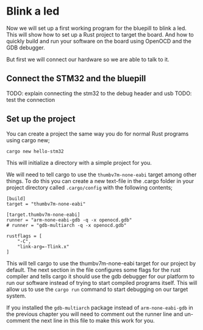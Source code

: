 # Blink a led
Now we will set up a first working program for the bluepill to blink a led. This will show how to set up a Rust project to target the board. And how to quickly build and
run your software on the board using OpenOCD and the GDB debugger.

But first we will connect our hardware so we are able to talk to it.

## Connect the STM32 and the bluepill

TODO: explain connecting the stm32 to the debug header and usb
TODO: test the connection

## Set up the project
You can create a project the same way you do for normal Rust programs using cargo new;
```
cargo new hello-stm32
```
This will initialize a directory with a simple project for you.

We will need to tell cargo to use the `thumbv7m-none-eabi` target among other things. To do this you can create a new text-file in the .cargo folder in your project
directory called `.cargo/config` with the following contents;
```
[build]
target = "thumbv7m-none-eabi"

[target.thumbv7m-none-eabi]
runner = "arm-none-eabi-gdb -q -x openocd.gdb"
# runner = "gdb-multiarch -q -x openocd.gdb"

rustflags = [
    "-C",
    "link-arg=-Tlink.x"
]
```

This will tell cargo to use the thumbv7m-none-eabi target for our project by default. The next section in the file configures some flags for the rust compiler and tells
cargo it should use the gdb debugger for our platform to run our software instead of trying to start compiled programs itself. This will allow us to use the `cargo run`
command to start debugging on our target system.

If you installed the `gdb-multiarch` package instead of `arm-none-eabi-gdb` in the previous chapter you will need to comment out the runner line and un-comment the next
line in this file to make this work for you.

